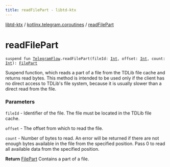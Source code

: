 ```yaml
---
title: readFilePart - libtd-ktx
---
```


[libtd-ktx](../index.html) / [kotlinx.telegram.coroutines](index.html) / [readFilePart](./read-file-part.html)

# readFilePart

`suspend fun `[`TelegramFlow`](../kotlinx.telegram.core/-telegram-flow/index.html)`.readFilePart(fileId: `[`Int`](https://kotlinlang.org/api/latest/jvm/stdlib/kotlin/-int/index.html)`, offset: `[`Int`](https://kotlinlang.org/api/latest/jvm/stdlib/kotlin/-int/index.html)`, count: `[`Int`](https://kotlinlang.org/api/latest/jvm/stdlib/kotlin/-int/index.html)`): `[`FilePart`](https://tdlibx.github.io/td/docs/org/drinkless/td/libcore/telegram/TdApi/FilePart.html)

Suspend function, which reads a part of a file from the TDLib file cache and returns read bytes.
This method is intended to be used only if the client has no direct access to TDLib's file system,
because it is usually slower than a direct read from the file.

### Parameters

`fileId` - Identifier of the file. The file must be located in the TDLib file cache.

`offset` - The offset from which to read the file.

`count` - Number of bytes to read. An error will be returned if there are not enough bytes
available in the file from the specified position. Pass 0 to read all available data from the
specified position.

**Return**
[FilePart](https://tdlibx.github.io/td/docs/org/drinkless/td/libcore/telegram/TdApi/FilePart.html) Contains a part of a file.

